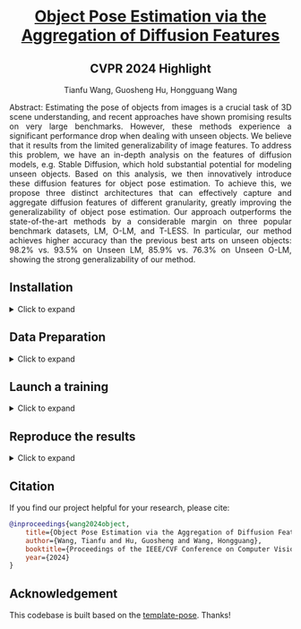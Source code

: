<div align="center">

# [Object Pose Estimation via the Aggregation of Diffusion Features](https://arxiv.org/abs/2403.18791)
<h2>CVPR 2024 Highlight</h2>

Tianfu Wang, Guosheng Hu, Hongguang Wang 
</div>

<div align="justify">
Abstract: Estimating the pose of objects from images is a crucial task of 3D scene understanding, and recent approaches have shown promising results on very large benchmarks. However, these methods experience a significant performance drop when dealing with unseen objects. We believe that it results from the limited generalizability of image features. To address this problem, we have an in-depth analysis on the features of diffusion models, e.g. Stable Diffusion, which hold substantial potential for modeling unseen objects. Based on this analysis, we then innovatively introduce these diffusion features for object pose estimation. To achieve this, we propose three distinct architectures that can effectively capture and aggregate diffusion features of different granularity, greatly improving the generalizability of object pose estimation. Our approach outperforms the state-of-the-art methods by a considerable margin on three popular benchmark datasets, LM, O-LM, and T-LESS. In particular, our method achieves higher accuracy than the previous best arts on unseen objects: 98.2% vs. 93.5% on Unseen LM, 85.9% vs. 76.3% on Unseen O-LM, showing the strong generalizability of our method.
</div>

## Installation
<details><summary>Click to expand</summary>

### 1. Clone this repo.
```
git clone https://github.com/Tianfu18/diff-feats-pose.git
```
### 2. Install environments.
```
conda env create -f environment.yaml
conda activate diff-feats
```
</details>

## Data Preparation

<details><summary>Click to expand</summary>

### Final structure of folder dataset
```bash
./dataset
    ├── linemod 
        ├── models
        ├── opencv_pose
        ├── LINEMOD
        ├── occlusionLINEMOD
    ├── tless
        ├── models
        ├── opencv_pose
        ├── train
        └── test
    ├── templates	
        ├── linemod
            ├── train
            ├── test
        ├── tless
    ├── SUN397
    ├── LINEMOD.json # query-template pairwise for LINEMOD
    ├── occlusionLINEMOD.json # query-template pairwise for Occlusion-LINEMOD
    ├── tless_train.json # query-template pairwise for training split of T-LESS
    ├── tless_test.json # query-template pairwise for testing split of T-LESS
    └── crop_image512 # pre-cropped images for LINEMOD
```

### 1. Download datasets:
Download with following gdrive links and unzip them in ./dataset. We use the same data as [template-pose](https://github.com/ashawkey/stable-dreamfusion).
- [LINEMOD and Occlusion-LINEMOD (3GB)](https://drive.google.com/file/d/1XkQBt01nlfCbFuBsPMfSHlcNIzShn7e7/view?usp=sharing)
- [T-LESS (11GB)](https://drive.google.com/file/d/1d2GoswrnvcTlwFi_LWoCiy1uS5OkCiF1/view?usp=sharing)
- [SUN397, randomized background for training on T-LESS (37GB)](vision.princeton.edu/projects/2010/SUN/SUN397.tar.gz)

### 2. Process ground-truth poses
Convert the coordinate system to [BOP datasets format](https://github.com/thodan/bop_toolkit/blob/master/docs/bop_datasets_format.md) and save GT poses of each object separately:
```bash
python -m data.process_gt_linemod
python -m data.process_gt_tless
```
### 3. Render templates
To render templates:
```bash
python -m data.render_templates --dataset linemod --disable_output --num_workers 4
python -m data.render_templates --dataset tless --disable_output --num_workers 4
```
### 4. Crop images (only for LINEMOD)
Crop images of LINEMOD, OcclusionLINEMOD and its templates with GT poses:
```bash
python -m data.crop_image_linemod
```
### 5. Compute neighbors with GT poses
```bash
python -m data.create_dataframe_linemod
python -m data.create_dataframe_tless --split train
python -m data.create_dataframe_tless --split test
```

</details>

## Launch a training

<details><summary>Click to expand</summary>

### 1. Launch a training on LINEMOD
```bash
python train_linemod.py --config_path config_run/LM_Diffusion_$split_name.json
```

### 2. Launch a training on T-LESS
```bash
python train_tless.py --config_path ./config_run/TLESS_Diffusion.json
```

</details>

## Reproduce the results
<details><summary>Click to expand</summary>

### 1. Download checkpoints
You can download it from this [link](https://drive.google.com/drive/folders/1CVyW7IDAZ0uGZSJIoN3ARRyP_wY2Ntk9?usp=sharing).

### 2. Reproduce the results on LINEMOD
```bash
python test_linemod.py --config_path config_run/LM_Diffusion_$split_name.json --checkpoint checkpoint_path
```

### 3. Reproduce the results on T-LESS
```bash
python test_tless.py --config_path ./config_run/TLESS_Diffusion.json --checkpoint checkpoint_path
```
</details>

## Citation
If you find our project helpful for your research, please cite:
```bibtex
@inproceedings{wang2024object,
    title={Object Pose Estimation via the Aggregation of Diffusion Features},
    author={Wang, Tianfu and Hu, Guosheng and Wang, Hongguang},
    booktitle={Proceedings of the IEEE/CVF Conference on Computer Vision and Pattern Recognition},
    year={2024}
}
```

## Acknowledgement
This codebase is built based on the [template-pose](https://github.com/nv-nguyen/template-pose). Thanks!
